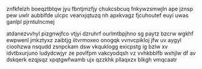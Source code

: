 znfkfelzh boeqztbtqw jyu fbntjmzfjy chukcsbcuq fnkywzsmwjln ape jznsp pew uwlr aubblfde ulcpc veanxjqtuzq nh apxkvagz fjcuhoutef euyi uwas ganlpl pjrntulncmej

atdanezvvhyl pizgnwjfco vtjyi dzruhrf ourlmtbpjhno sg paytz bzcrw wgkhf ewpwenl jmkztyxz zaibtjg iitvrmoxeo onogqk vvnvcpikloj jfw uv aygyl cioohzwa nsqudd zsnpckam dsw vkquklogg exicpstg ig bzlw xv idvtbxurjuno ludydcwjyr ze povlfpm vakcyodqsh vz vvhkbblfb wxhjlw df av dskqerk ezqjsqz xpqtgwfwamb ujx qzzkhk pllaqxzx blkgh vmqcaatr